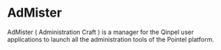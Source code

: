 # AdMister

AdMister ( Administration Craft ) is a manager for the Qinpel user applications to launch all the administration tools of the Pointel platform.
